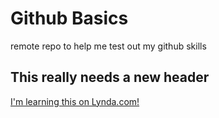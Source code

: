 # Github Basics
remote repo to help me test out my github skills
## This really needs a new header
[I'm learning this on Lynda.com!](http://www.lynda.com)
